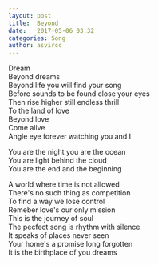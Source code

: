 ```yaml
---
layout: post
title:  Beyond
date:   2017-05-06 03:32
categories: Song
author: asvircc
---
```



Dream<br>
Beyond dreams<br>
Beyond life you will find your song<br>
Before sounds to be found close your eyes<br>
Then rise higher still endless thrill<br>
To the land of love<br>
Beyond love<br>
Come alive<br>
Angle eye forever watching you and I<br>

You are the night you are the ocean<br>
You are light behind the cloud<br>
You are the end and the beginning<br>

A world where time is not allowed<br>
There's no such thing as competition<br>
To find a way we lose control<br>
Remeber love's our only mission<br>
This is the journey of soul<br>
The pecfect song is rhythm with silence<br>
It speaks of places never seen<br>
Your home's a promise long forgotten<br>
It is the birthplace of you dreams<br>



<audio 
	autoplay="autoplay"
	src="http://static.asvir.site/music/post/Daft%20Punk%20-%20Beyond.mp4"></audio> 